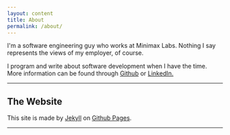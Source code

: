 ```yaml
---
layout: content
title: About
permalink: /about/
---
```

I'm a software engineering guy who works at Minimax Labs. Nothing I say represents the views of my employer, of course. 

I program and write about software development when I have the time. More information can be found through <a href="https://github.com/roberterdin">Github</a> or <a href="https://www.linkedin.com/in/roberterdin/" data-network="LinkedIn" data-proofer-ignore>LinkedIn.</a>

----

## The Website
This site is made by [Jekyll](https://jekyllrb.com) on [Github Pages](https://pages.github.com).

----
